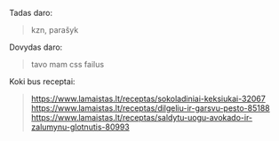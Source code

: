 Tadas daro:
> kzn, parašyk

Dovydas daro:
> tavo mam
> css failus

Koki bus receptai: 
>https://www.lamaistas.lt/receptas/sokoladiniai-keksiukai-32067
>https://www.lamaistas.lt/receptas/dilgeliu-ir-garsvu-pesto-85188
>https://www.lamaistas.lt/receptas/saldytu-uogu-avokado-ir-zalumynu-glotnutis-80993
